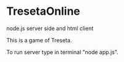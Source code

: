 # TresetaOnline
node.js server side and html client

This is a game of Treseta.

To run server type in terminal "node app.js".
